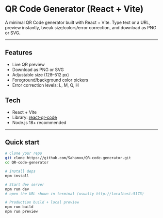 # QR Code Generator (React + Vite)

A minimal QR Code generator built with React + Vite. Type text or a URL, preview instantly, tweak size/colors/error correction, and download as PNG or SVG.

---

## Features
- Live QR preview
- Download as PNG or SVG
- Adjustable size (128–512 px)
- Foreground/background color pickers
- Error correction levels: L, M, Q, H

## Tech
- React + Vite
- Library: [react-qr-code](https://github.com/rosskhanas/react-qr-code)
- Node.js 18+ recommended

---

## Quick start

```bash
# Clone your repo
git clone https://github.com/Sahanxx/QR-code-generator.git
cd QR-code-generator

# Install deps
npm install

# Start dev server
npm run dev
# open the URL shown in terminal (usually http://localhost:5173)

# Production build + local preview
npm run build
npm run preview

